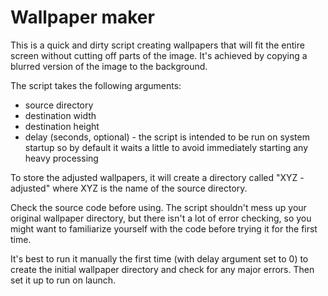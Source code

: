 # Wallpaper maker

This is a quick and dirty script creating wallpapers that will fit the entire screen without cutting off parts of the image. It's achieved by copying a blurred version of the image to the background.

The script takes the following arguments:

- source directory
- destination width
- destination height
- delay (seconds, optional) - the script is intended to be run on system startup so by default it waits a little to avoid immediately starting any heavy processing

To store the adjusted wallpapers, it will create a directory called "XYZ - adjusted" where XYZ is the name of the source directory.

Check the source code before using. The script shouldn't mess up your original wallpaper directory, but there isn't a lot of error checking, so you might want to familiarize yourself with the code before trying it for the first time.

It's best to run it manually the first time (with delay argument set to 0) to create the initial wallpaper directory and check for any major errors. Then set it up to run on launch.  